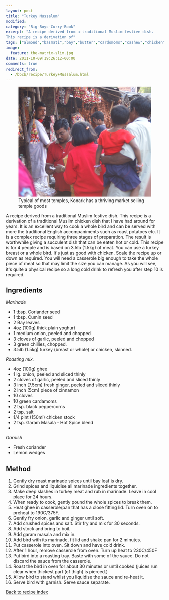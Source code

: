 ```yaml
---
layout: post
title: "Turkey Mussalum"
modified:
category: "Big-Boys-Curry-Book"
excerpt: "A recipe derived from a traditional Muslim festive dish.
This recipe is a derivation of"
tags: ["almond","basmati","bay","butter","cardomoms","cashew","chicken","cinnamon","cloves","cumin","ghee","lamb","mace","nuts","pepper","rice","saffron","turmeric"]
image:
  feature: the-matrix-slim.jpg
date: 2011-10-09T19:26:12+00:00
comments: true
redirect_from: 
  - /bbcb/recipe/Turkey+Mussalum.html
---
```


<figure>
	<a href="/images/bbcb/pict1469.jpg" alt="Konark, Orrisa, India" title="Konark, Orrisa, India &#169; Ashley Kitson 13/09/2011"><img src="/images/bbcb/pict1469.jpg"/></a>
	<figcaption>Typical of most temples, Konark has a thriving market selling temple goods</figcaption>
</figure>

A recipe derived from a traditional Muslim festive dish.
This recipe is a derivation of a traditional Muslim chicken dish that I have had around for years. It is an excellent way to cook a whole bird and can be served with more the traditional English accompaniments such as roast potatoes etc. It is a complex recipe requiring three stages of preparation. The result is worthwhile giving a succulent dish that can be eaten hot or cold. This recipe is for 4 people and is based on 3.5lb (1.5kg) of meat. You can use a turkey breast or a whole bird. It's just as good with chicken. Scale the recipe up or down as required. You will need a casserole big enough to take the whole piece of meat so that may limit the size you can manage. As you will see, it's quite a physical recipe so a long cold drink to refresh you after step 10 is required.
        
## Ingredients
        
<p><em>Marinade</em></p><ul><li>1 tbsp. Coriander seed</li><li>1 tbsp. Cumin seed</li><li>2 Bay leaves</li><li>4oz (100g) thick plain yoghurt</li><li>1 medium onion, peeled and chopped</li><li>3 cloves of garlic, peeled and chopped</li><li>3 green chillies, chopped.</li><li>3.5lb (1.5kg) turkey (breast or whole) or chicken, skinned.</li></ul>  <p><em>Roasting mix.</em></p><ul><li>4oz (100g) ghee</li><li>1 lg. onion, peeled and sliced thinly</li><li>2 cloves of garlic, peeled and sliced thinly</li><li>3 inch (7.5cm) fresh ginger, peeled and sliced thinly</li><li>2 inch (5cm) piece of cinnamon</li><li>10 cloves</li><li>10 green cardamoms</li><li>2 tsp. black peppercorns</li><li>2 tsp. salt</li><li>1/4 pint (150ml) chicken stock</li><li>2 tsp. Garam Masala - Hot Spice blend</li><li></li></ul><p><em>Garnish</em></p><ul><li>Fresh coriander</li><li>Lemon wedges</li></ul>
        
## Method

<ol><li>Gently dry roast marinade spices until bay leaf is dry.</li><li>Grind spices and liquidise all marinade ingredients together.</li><li>Make deep slashes in turkey meat and rub in marinade. Leave in cool place for 24 hours.</li><li>When ready to cook, gently pound the whole spices to break them.</li><li>Heat ghee in casserole/pan that has a close fitting lid. Turn oven on to preheat to 190C/375F.</li><li>Gently fry onion, garlic and ginger until soft.</li><li>Add crushed spices and salt. Stir fry and mix for 30 seconds.</li><li>Add stock and bring to boil.</li><li>Add garam masala and mix in.</li><li>Add bird with its marinade, fit lid and shake pan for 2 minutes.</li><li>Put casserole into oven. Sit down and have cold drink.</li><li>After 1 hour, remove casserole from oven. Turn up heat to 230C/450F</li><li>Put bird into a roasting tray. Baste with some of the sauce. Do not discard the sauce from the casserole.</li><li>Roast the bird in oven for about 30 minutes or until cooked (juices run clear when thickest part (of thigh) is pierced.)</li><li>Allow bird to stand whilst you liquidise the sauce and re-heat it.</li><li>Serve bird with garnish. Serve sauce separate.</li></ol>   

<a href="/bbcb">Back to recipe index</a>      